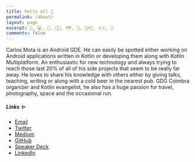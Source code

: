 ```yaml
---
title: hello all 👋
permalink: /about/
layout: page
excerpt: 👨‍, 💻, 🤖, 🔭🌖, 🗺, 📸, 🏃‍♂️💨, 🇵🇹, 🖖
comments: false
---
```


Carlos Mota is an Android GDE. He can easily be spotted either working on Android applications written in Kotlin or developing them along with Kotlin Multiplatform. An enthusiastic for new technology and always trying to reach those last 20% of all of his side projects that seem to be really far away. He loves to share his knowledge with others either by giving talks, teaching, writing or along with a cold beer in the nearest pub. GDG Coimbra organizer and Kotlin evangelist, he also has a huge passion for travel, photography, space and the occasional run.


##### Links ✨

- <a href="mailto:cafonsomota@gmail.com">Email</a>
- <a href="https://twitter.com/cafonsomota" rel="noopener">Twitter</a>
- <a href="https://medium.com/@cafonsomota" rel="noopener">Medium</a>
- <a href="https://github.com/cmota" rel="noopener">GitHub</a>
- <a href="https://speakerdeck.com/cmota" rel="noopener">Speaker Deck</a>
- <a href="https://www.linkedin.com/in/cafonsomota/" rel="noopener">LinkedIn</a>
